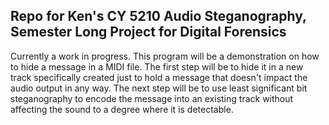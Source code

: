 ## Repo for Ken's CY 5210 Audio Steganography, Semester Long Project for Digital Forensics

Currently a work in progress. This program will be a demonstration on how to hide a message in a MIDI file. The first step will be to hide it in a new track specifically created just to hold a message that doesn't impact the audio output in any way. The next step will be to use least significant bit steganography to encode the message into an existing track without affecting the sound to a degree where it is detectable.